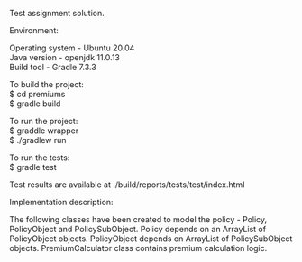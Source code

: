 Test assignment solution.


Environment:</br>

Operating system - Ubuntu 20.04 </br>
Java version - openjdk 11.0.13 </br>
Build tool - Gradle 7.3.3


To build the project:</br>
$ cd premiums </br>
$ gradle build


To run the project:</br>
$ graddle wrapper</br>
$ ./gradlew run

To run the tests:</br>
$ gradle test

Test results are available at ./build/reports/tests/test/index.html


Implementation description:

The following classes have been created to model the policy - Policy, PolicyObject and PolicySubObject. Policy depends on an ArrayList of PolicyObject objects. PolicyObject depends on ArrayList of PolicySubObject objects.
PremiumCalculator class contains premium calculation logic.

